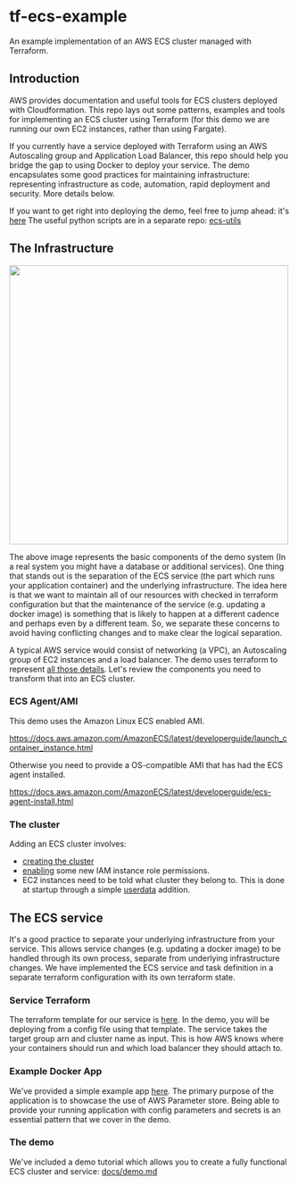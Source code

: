 # tf-ecs-example
An example implementation of an AWS ECS cluster managed with Terraform.

## Introduction

AWS provides documentation and useful tools for ECS clusters deployed with Cloudformation. This repo lays out some patterns, examples and tools for implementing an ECS cluster using Terraform (for this demo we are running our own EC2 instances, rather than using Fargate).

If you currently have a service deployed with Terraform using an AWS Autoscaling group and Application Load Balancer, this repo should help you bridge the gap to using Docker to deploy your service. The demo encapsulates some good practices for maintaining infrastructure: representing infrastructure as code, automation, rapid deployment and security. More details below.

If you want to get right into deploying the demo, feel free to jump ahead: it's [here](docs/demo.md) The useful python scripts are in a separate repo: [ecs-utils](https://github.com/navapbc/ecs-utils/blob/master/README.md)

## The Infrastructure

<img src="https://s3.amazonaws.com/nava-public-static/ecsdemo/ecs.png" width="500px">

The above image represents the basic components of the demo system (In a real  system you might have a database or additional services). One thing that stands out is the separation of the ECS service (the part which runs your application container) and the underlying infrastructure. The idea here is that we want to maintain all of our resources with checked in terraform configuration but that the maintenance of the service (e.g. updating a docker image) is something that is likely to happen at a different cadence and perhaps even by a different team. So, we separate these concerns to avoid having conflicting changes and to make clear the logical separation. 

A typical AWS service would consist of networking (a VPC), an Autoscaling group of EC2 instances and a load balancer. The demo uses terraform to represent [all those details](templates/vpc). Let's review the components you need to transform that into an ECS cluster.

### ECS Agent/AMI

This demo uses the Amazon Linux ECS enabled AMI.

https://docs.aws.amazon.com/AmazonECS/latest/developerguide/launch_container_instance.html

Otherwise you need to provide a OS-compatible AMI that has had the ECS agent installed.

https://docs.aws.amazon.com/AmazonECS/latest/developerguide/ecs-agent-install.html

### The cluster
Adding an ECS cluster involves:
- [creating the cluster](templates/vpc/main.tf)
- [enabling](templates/vpc/iam.tf) some new IAM instance role permissions.
- EC2 instances need to be told what cluster they belong to. This is done at startup through a simple [userdata](templates/vpc/user_data.tpl) addition.

## The ECS service
It's a good practice to separate your underlying infrastructure from your service. This allows service changes (e.g. updating a docker image) to be handled through its own process, separate from underlying infrastructure changes. We have implemented the ECS service and task definition in a separate terraform configuration with its own terraform state.

### Service Terraform

The terraform template for our service is [here](templates/basic-app). In the demo, you will be deploying from a config file using that template. The service takes the target group arn and cluster name as input. This is how AWS knows where your containers should run and which load balancer they should attach to.

### Example Docker App

We've provided a simple example app [here](basic-app/). The primary purpose of the application is to showcase the use of AWS Parameter store. Being able to provide your running application with config parameters and secrets is an essential pattern that we cover in the demo.

### The demo

We've included a demo tutorial which allows you to create a fully functional ECS cluster and service: [docs/demo.md](docs/demo.md)
